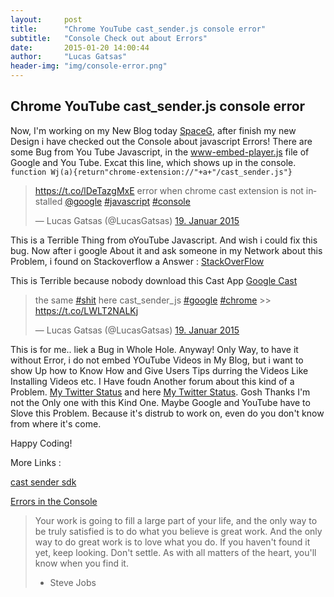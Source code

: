 ```yaml
---
layout:     post
title:      "Chrome YouTube cast_sender.js console error"
subtitle:   "Console Check out about Errors"
date:       2015-01-20 14:00:44
author:     "Lucas Gatsas"
header-img: "img/console-error.png"
---
```

<h2 class="section-heading">Chrome YouTube cast_sender.js console error</h2>

Now, I'm working on my New Blog today [SpaceG](https://spaceg.github.io), after finish my new Design  i have checked out the Console about javascript Errors! There are some Bug from You Tube Javascript, in the www-embed-player.js file of Google and You Tube. Excat this line, which shows up in the console. <code> function Wj(a){return"chrome-extension://"+a+"/cast_sender.js"} </code>

<blockquote class="twitter-tweet tw-align-center" lang="de"><p><a href="https://t.co/lDeTazgMxE">https://t.co/lDeTazgMxE</a> error when chrome cast extension is not installed <a href="https://twitter.com/google">@google</a> <a href="https://twitter.com/hashtag/javascript?src=hash">#javascript</a> <a href="https://twitter.com/hashtag/console?src=hash">#console</a></p>&mdash; Lucas Gatsas (@LucasGatsas) <a href="https://twitter.com/LucasGatsas/status/557184382742831104">19. Januar 2015</a></blockquote>
<script async src="//platform.twitter.com/widgets.js" charset="utf-8"></script>

This is a Terrible Thing from oYouTube Javascript. And wish i could fix this bug. Now after i google About it and ask someone in my Network about this Problem, i found on Stackoverflow a Answer :  [StackOverFlow](http://stackoverflow.com/questions/25814914/chrome-youtube-cast-sender-js-console-error)

This is Terrible because nobody download this Cast App [Google Cast](https://chrome.google.com/webstore/detail/google-cast/boadgeojelhgndaghljhdicfkmllpafd) 

<blockquote class="twitter-tweet tw-align-center" lang="de"><p>the same <a href="https://twitter.com/hashtag/shit?src=hash">#shit</a> here cast_sender_js <a href="https://twitter.com/hashtag/google?src=hash">#google</a> <a href="https://twitter.com/hashtag/chrome?src=hash">#chrome</a> &gt;&gt; <a href="https://t.co/LWLT2NALKj">https://t.co/LWLT2NALKj</a></p>&mdash; Lucas Gatsas (@LucasGatsas) <a href="https://twitter.com/LucasGatsas/status/557185085699809280">19. Januar 2015</a></blockquote>
<script async src="//platform.twitter.com/widgets.js" charset="utf-8"></script>

This is for me.. liek a Bug in Whole Hole. Anyway! Only Way, to have it without Error, i do not embed YOuTube Videos in My Blog, but i want to show Up how to Know How and Give Users Tips durring the Videos Like Installing Videos etc. I Have foudn Another forum about this kind of a Problem. [My Twitter Status](https://twitter.com/LucasGatsas/status/557185085699809280) and here [My Twitter Status](https://twitter.com/LucasGatsas/status/557184382742831104). Gosh Thanks I'm not the Only one with this Kind One. Maybe Google and YouTube have to Slove this Problem. Because it's distrub to work on, even do you don't know from where it's come. 

Happy Coding!


More Links :

[cast sender sdk](https://code.google.com/p/google-cast-sdk/issues/detail?id=309) 


[Errors in the Console](https://google-cast-sdk.googlecode.com/issues/attachment?aid=3090040000&name=cast_sender_js_error.png&token=ABZ6GAf4evtyKtwQtu0EEZvJfWhp5oURZA%3A1421678089522&inline=1) 



<!--

<a href="#">
    <img src="{{ site.baseurl }}/img/static.squarespace.jpg" alt="Post Sample Image">
</a>
-->


<!--
<a href="#">
    <img src="{{ site.baseurl }}/img/gitlist.io.png" alt="Post Sample Image">
</a> -->
<!--

<a href="#">
    <img src="{{ site.baseurl }}/img/design.png" alt="Post Sample Image">
</a> 


-->




<blockquote>Your work is going to fill a large part of your life, and the only way to be truly satisfied is to do what you believe is great work. And the only way to do great work is to love what you do. If you haven't found it yet, keep looking. Don't settle. As with all matters of the heart, you'll know when you find it.

- Steve Jobs

</blockquote>


<!-- 
<a href="#">
    <img src="{{ site.baseurl }}/img/jekyllthemewhite.png" alt="Post Sample Image">
</a> 



 -->




